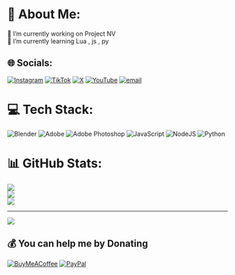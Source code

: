 # 💫 About Me:
🔭 I’m currently working on Project NV<br>🌱 I’m currently learning Lua , js , py<br>


## 🌐 Socials:
[![Instagram](https://img.shields.io/badge/Instagram-%23E4405F.svg?logo=Instagram&logoColor=white)](https://instagram.com/moon4reall) [![TikTok](https://img.shields.io/badge/TikTok-%23000000.svg?logo=TikTok&logoColor=white)](https://tiktok.com/@moon4reall) [![X](https://img.shields.io/badge/X-black.svg?logo=X&logoColor=white)](https://x.com/moon4reall) [![YouTube](https://img.shields.io/badge/YouTube-%23FF0000.svg?logo=YouTube&logoColor=white)](https://youtube.com/@moon4reall) [![email](https://img.shields.io/badge/Email-D14836?logo=gmail&logoColor=white)](mailto:itsmoon4reall@gmail.com) 

# 💻 Tech Stack:
![Blender](https://img.shields.io/badge/blender-%23F5792A.svg?style=for-the-badge&logo=blender&logoColor=white) ![Adobe](https://img.shields.io/badge/adobe-%23FF0000.svg?style=for-the-badge&logo=adobe&logoColor=white) ![Adobe Photoshop](https://img.shields.io/badge/adobe%20photoshop-%2331A8FF.svg?style=for-the-badge&logo=adobe%20photoshop&logoColor=white) ![JavaScript](https://img.shields.io/badge/javascript-%23323330.svg?style=for-the-badge&logo=javascript&logoColor=%23F7DF1E) ![NodeJS](https://img.shields.io/badge/node.js-6DA55F?style=for-the-badge&logo=node.js&logoColor=white) ![Python](https://img.shields.io/badge/python-3670A0?style=for-the-badge&logo=python&logoColor=ffdd54)
# 📊 GitHub Stats:
![](https://github-readme-stats.vercel.app/api?username=moon4reall&theme=rose_pine&hide_border=false&include_all_commits=true&count_private=true)<br/>
![](https://nirzak-streak-stats.vercel.app/?user=moon4reall&theme=rose_pine&hide_border=false)<br/>
![](https://github-readme-stats.vercel.app/api/top-langs/?username=moon4reall&theme=rose_pine&hide_border=false&include_all_commits=true&count_private=true&layout=compact)


---
[![](https://visitcount.itsvg.in/api?id=moon4reall&icon=0&color=0)](https://visitcount.itsvg.in)

  ## 💰 You can help me by Donating
  [![BuyMeACoffee](https://img.shields.io/badge/Buy%20Me%20a%20Coffee-ffdd00?style=for-the-badge&logo=buy-me-a-coffee&logoColor=black)](https://buymeacoffee.com/https://buymeacoffee.com/moon4reall) [![PayPal](https://img.shields.io/badge/PayPal-00457C?style=for-the-badge&logo=paypal&logoColor=white)](https://paypal.me/https://www.paypal.com/paypalme/moon4reall) 

  
<!-- Proudly created with GPRM ( https://gprm.itsvg.in ) -->
